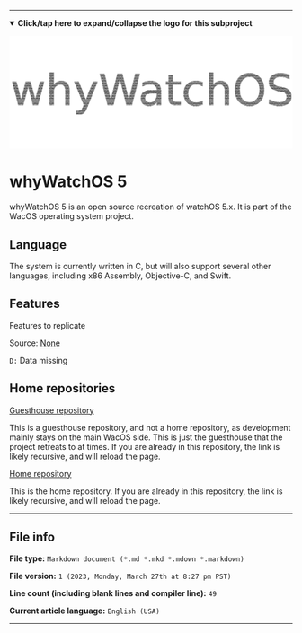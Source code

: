 
***

<details open><summary><b lang="en">Click/tap here to expand/collapse the logo for this subproject</b></summary>

![/WhyWatchOS_Metal_HighCompression.png](/WhyWatchOS_Metal_HighCompression.png)

</details>

# whyWatchOS 5

whyWatchOS 5 is an open source recreation of watchOS 5.x. It is part of the WacOS operating system project. 

## Language

The system is currently written in C, but will also support several other languages, including x86 Assembly, Objective-C, and Swift.

## Features

Features to replicate

Source: [None](https://www.example.com/)

`D:` Data missing 

## Home repositories

[Guesthouse repository](https://github.com/seanpm2001/WhyWatchOS_5/)

This is a guesthouse repository, and not a home repository, as development mainly stays on the main WacOS side. This is just the guesthouse that the project retreats to at times. If you are already in this repository, the link is likely recursive, and will reload the page.

[Home repository](https://github.com/seanpm2001/WacOS/tree/WacOS-dev/WatchOS/5/)

This is the home repository. If you are already in this repository, the link is likely recursive, and will reload the page.

***

## File info

**File type:** `Markdown document (*.md *.mkd *.mdown *.markdown)`

**File version:** `1 (2023, Monday, March 27th at 8:27 pm PST)`

**Line count (including blank lines and compiler line):** `49`

**Current article language:** `English (USA)`

***
